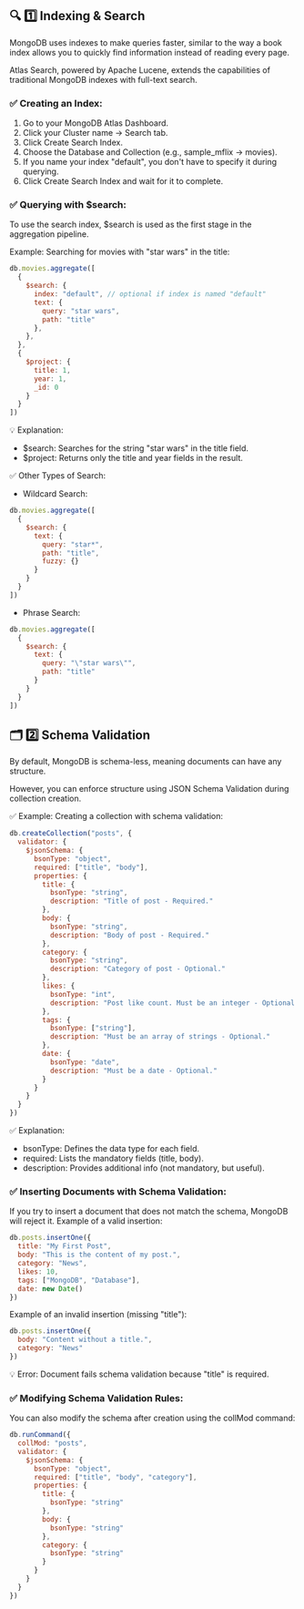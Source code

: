 ## 🔍 1️⃣ Indexing & Search
MongoDB uses indexes to make queries faster, similar to the way a book index allows you to quickly find information instead of reading every page.

Atlas Search, powered by Apache Lucene, extends the capabilities of traditional MongoDB indexes with full-text search.

### ✅ Creating an Index:
1. Go to your MongoDB Atlas Dashboard.
2. Click your Cluster name → Search tab.
3. Click Create Search Index.
4. Choose the Database and Collection (e.g., sample_mflix → movies).
5. If you name your index "default", you don't have to specify it during querying.
6. Click Create Search Index and wait for it to complete.


### ✅ Querying with $search:
To use the search index, $search is used as the first stage in the aggregation pipeline.

Example: Searching for movies with "star wars" in the title:
```js
db.movies.aggregate([
  {
    $search: {
      index: "default", // optional if index is named "default"
      text: {
        query: "star wars",
        path: "title"
      },
    },
  },
  {
    $project: {
      title: 1,
      year: 1,
      _id: 0
    }
  }
])
```
💡 Explanation:
- $search: Searches for the string "star wars" in the title field.
- $project: Returns only the title and year fields in the result.

✅ Other Types of Search:
- Wildcard Search:
```javascript
db.movies.aggregate([
  {
    $search: {
      text: {
        query: "star*",
        path: "title",
        fuzzy: {}
      }
    }
  }
])
```
- Phrase Search:
```javascript
db.movies.aggregate([
  {
    $search: {
      text: {
        query: "\"star wars\"",
        path: "title"
      }
    }
  }
])
```
## 🗂️ 2️⃣ Schema Validation
By default, MongoDB is schema-less, meaning documents can have any structure.

However, you can enforce structure using JSON Schema Validation during collection creation.

✅ Example:
Creating a collection with schema validation:
```javascript
db.createCollection("posts", {
  validator: {
    $jsonSchema: {
      bsonType: "object",
      required: ["title", "body"],
      properties: {
        title: {
          bsonType: "string",
          description: "Title of post - Required."
        },
        body: {
          bsonType: "string",
          description: "Body of post - Required."
        },
        category: {
          bsonType: "string",
          description: "Category of post - Optional."
        },
        likes: {
          bsonType: "int",
          description: "Post like count. Must be an integer - Optional."
        },
        tags: {
          bsonType: ["string"],
          description: "Must be an array of strings - Optional."
        },
        date: {
          bsonType: "date",
          description: "Must be a date - Optional."
        }
      }
    }
  }
})
```
✅ Explanation:
- bsonType: Defines the data type for each field.
- required: Lists the mandatory fields (title, body).
- description: Provides additional info (not mandatory, but useful).

### ✅ Inserting Documents with Schema Validation:
If you try to insert a document that does not match the schema, MongoDB will reject it.
Example of a valid insertion:
```javascript
db.posts.insertOne({
  title: "My First Post",
  body: "This is the content of my post.",
  category: "News",
  likes: 10,
  tags: ["MongoDB", "Database"],
  date: new Date()
})
```
Example of an invalid insertion (missing "title"):
```javascript
db.posts.insertOne({
  body: "Content without a title.",
  category: "News"
})
```
💡 Error: Document fails schema validation because "title" is required.

### ✅ Modifying Schema Validation Rules:
You can also modify the schema after creation using the collMod command:
```javascript
db.runCommand({
  collMod: "posts",
  validator: {
    $jsonSchema: {
      bsonType: "object",
      required: ["title", "body", "category"],
      properties: {
        title: {
          bsonType: "string"
        },
        body: {
          bsonType: "string"
        },
        category: {
          bsonType: "string"
        }
      }
    }
  }
})
```
